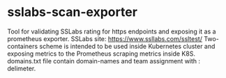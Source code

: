 # sslabs-scan-exporter
Tool for validating SSLabs rating for https endpoints and exposing it as a prometheus exporter. 
SSLabs site: https://www.ssllabs.com/ssltest/
Two-containers scheme is intended to be used inside Kubernetes cluster and exposing metrics to the Prometheus scraping metrics inside K8S.
domains.txt file contain domain-names and team assignment with : delimeter.
